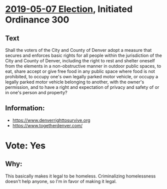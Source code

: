 # [2019-05-07 Election](../../README.md), Initiated Ordinance 300

## Text

Shall the voters of the City and County of Denver adopt a measure that secures and enforces basic rights for all people within the jurisdiction of the City and County of Denver, including the right to rest and shelter oneself from the elements in a non-obstructive manner in outdoor public spaces, to eat, share accept or give free food in any public space where food is not prohibited, to occupy one's own legally parked motor vehicle, or occupy a legally parked motor vehicle belonging to another, with the owner's permission, and to have a right and expectation of privacy and safety of or in one's person and property?

## Information:

* https://www.denverrighttosurvive.org
* https://www.togetherdenver.com/

# Vote: Yes

## Why:

This basically makes it legal to be homeless. Criminalizing homelessness doesn't help anyone, so I'm in favor of making it legal.
